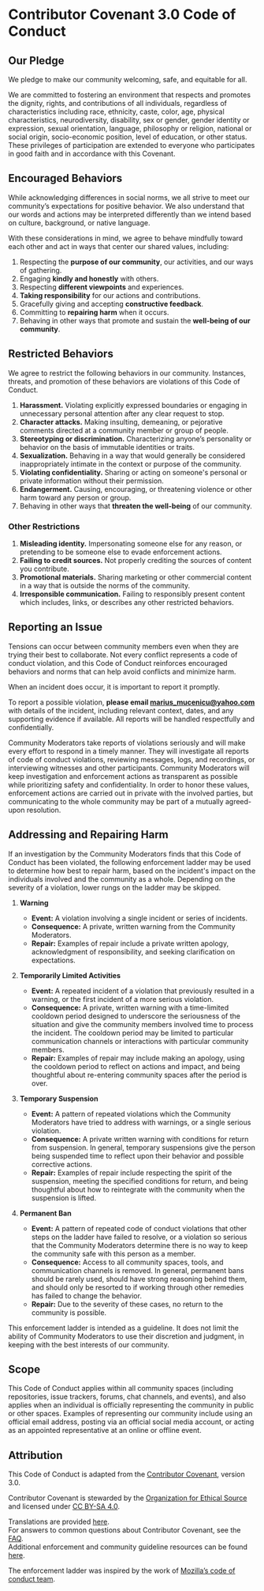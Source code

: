 # Contributor Covenant 3.0 Code of Conduct

## Our Pledge

We pledge to make our community welcoming, safe, and equitable for all.

We are committed to fostering an environment that respects and promotes the
dignity, rights, and contributions of all individuals, regardless of
characteristics including race, ethnicity, caste, color, age, physical
characteristics, neurodiversity, disability, sex or gender, gender identity
or expression, sexual orientation, language, philosophy or religion, national
or social origin, socio-economic position, level of education, or other
status. These privileges of participation are extended to everyone who
participates in good faith and in accordance with this Covenant.

## Encouraged Behaviors

While acknowledging differences in social norms, we all strive to meet our
community’s expectations for positive behavior. We also understand that our
words and actions may be interpreted differently than we intend based on
culture, background, or native language.

With these considerations in mind, we agree to behave mindfully toward each
other and act in ways that center our shared values, including:

1. Respecting the **purpose of our community**, our activities, and our ways
   of gathering.
2. Engaging **kindly and honestly** with others.
3. Respecting **different viewpoints** and experiences.
4. **Taking responsibility** for our actions and contributions.
5. Gracefully giving and accepting **constructive feedback**.
6. Committing to **repairing harm** when it occurs.
7. Behaving in other ways that promote and sustain the **well-being of our
   community**.

## Restricted Behaviors

We agree to restrict the following behaviors in our community. Instances,
threats, and promotion of these behaviors are violations of this Code of
Conduct.

1. **Harassment.** Violating explicitly expressed boundaries or engaging in
   unnecessary personal attention after any clear request to stop.
2. **Character attacks.** Making insulting, demeaning, or pejorative comments
   directed at a community member or group of people.
3. **Stereotyping or discrimination.** Characterizing anyone’s personality or
   behavior on the basis of immutable identities or traits.
4. **Sexualization.** Behaving in a way that would generally be considered
   inappropriately intimate in the context or purpose of the community.
5. **Violating confidentiality.** Sharing or acting on someone's personal or
   private information without their permission.
6. **Endangerment.** Causing, encouraging, or threatening violence or other
   harm toward any person or group.
7. Behaving in other ways that **threaten the well-being** of our community.

### Other Restrictions

1. **Misleading identity.** Impersonating someone else for any reason, or
   pretending to be someone else to evade enforcement actions.
2. **Failing to credit sources.** Not properly crediting the sources of
   content you contribute.
3. **Promotional materials.** Sharing marketing or other commercial content in
   a way that is outside the norms of the community.
4. **Irresponsible communication.** Failing to responsibly present content
   which includes, links, or describes any other restricted behaviors.

## Reporting an Issue

Tensions can occur between community members even when they are trying their
best to collaborate. Not every conflict represents a code of conduct
violation, and this Code of Conduct reinforces encouraged behaviors and norms
that can help avoid conflicts and minimize harm.

When an incident does occur, it is important to report it promptly.

To report a possible violation, **please email marius_mucenicu@yahoo.com**
with details of the incident, including relevant context, dates, and any
supporting evidence if available. All reports will be handled respectfully
and confidentially.

Community Moderators take reports of violations seriously and will make every
effort to respond in a timely manner. They will investigate all reports of
code of conduct violations, reviewing messages, logs, and recordings, or
interviewing witnesses and other participants. Community Moderators will keep
investigation and enforcement actions as transparent as possible while
prioritizing safety and confidentiality. In order to honor these values,
enforcement actions are carried out in private with the involved parties, but
communicating to the whole community may be part of a mutually agreed-upon
resolution.

## Addressing and Repairing Harm

If an investigation by the Community Moderators finds that this Code of
Conduct has been violated, the following enforcement ladder may be used to
determine how best to repair harm, based on the incident's impact on the
individuals involved and the community as a whole. Depending on the severity
of a violation, lower rungs on the ladder may be skipped.

1) **Warning**  
   - **Event:** A violation involving a single incident or series of
     incidents.  
   - **Consequence:** A private, written warning from the Community
     Moderators.  
   - **Repair:** Examples of repair include a private written apology,
     acknowledgment of responsibility, and seeking clarification on
     expectations.

2) **Temporarily Limited Activities**  
   - **Event:** A repeated incident of a violation that previously resulted in
     a warning, or the first incident of a more serious violation.  
   - **Consequence:** A private, written warning with a time-limited cooldown
     period designed to underscore the seriousness of the situation and give
     the community members involved time to process the incident. The cooldown
     period may be limited to particular communication channels or
     interactions with particular community members.  
   - **Repair:** Examples of repair may include making an apology, using the
     cooldown period to reflect on actions and impact, and being thoughtful
     about re-entering community spaces after the period is over.

3) **Temporary Suspension**  
   - **Event:** A pattern of repeated violations which the Community
     Moderators have tried to address with warnings, or a single serious
     violation.  
   - **Consequence:** A private written warning with conditions for return
     from suspension. In general, temporary suspensions give the person being
     suspended time to reflect upon their behavior and possible corrective
     actions.  
   - **Repair:** Examples of repair include respecting the spirit of the
     suspension, meeting the specified conditions for return, and being
     thoughtful about how to reintegrate with the community when the
     suspension is lifted.

4) **Permanent Ban**  
   - **Event:** A pattern of repeated code of conduct violations that other
     steps on the ladder have failed to resolve, or a violation so serious
     that the Community Moderators determine there is no way to keep the
     community safe with this person as a member.  
   - **Consequence:** Access to all community spaces, tools, and communication
     channels is removed. In general, permanent bans should be rarely used,
     should have strong reasoning behind them, and should only be resorted to
     if working through other remedies has failed to change the behavior.  
   - **Repair:** Due to the severity of these cases, no return to the community
     is possible.

This enforcement ladder is intended as a guideline. It does not limit the
ability of Community Moderators to use their discretion and judgment, in
keeping with the best interests of our community.

## Scope

This Code of Conduct applies within all community spaces (including
repositories, issue trackers, forums, chat channels, and events), and also
applies when an individual is officially representing the community in public
or other spaces. Examples of representing our community include using an
official email address, posting via an official social media account, or
acting as an appointed representative at an online or offline event.

## Attribution

This Code of Conduct is adapted from the
[Contributor Covenant](https://www.contributor-covenant.org/version/3/0/),
version 3.0.

Contributor Covenant is stewarded by the
[Organization for Ethical Source](https://ethicalsource.dev/) and licensed
under [CC BY-SA 4.0](https://creativecommons.org/licenses/by-sa/4.0/).

Translations are provided
[here](https://www.contributor-covenant.org/translations).  
For answers to common questions about Contributor Covenant, see the
[FAQ](https://www.contributor-covenant.org/faq).  
Additional enforcement and community guideline resources can be found
[here](https://www.contributor-covenant.org/resources).

The enforcement ladder was inspired by the work of
[Mozilla’s code of conduct team](https://github.com/mozilla/inclusion).
